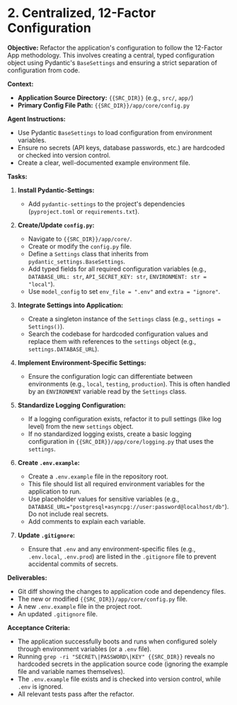 # 2. Centralized, 12-Factor Configuration

**Objective:**
Refactor the application's configuration to follow the 12-Factor App methodology. This involves creating a central, typed configuration object using Pydantic's `BaseSettings` and ensuring a strict separation of configuration from code.

**Context:**
- **Application Source Directory:** `{{SRC_DIR}}` (e.g., `src/`, `app/`)
- **Primary Config File Path:** `{{SRC_DIR}}/app/core/config.py`

**Agent Instructions:**
- Use Pydantic `BaseSettings` to load configuration from environment variables.
- Ensure no secrets (API keys, database passwords, etc.) are hardcoded or checked into version control.
- Create a clear, well-documented example environment file.

**Tasks:**

1.  **Install Pydantic-Settings:**
    -   Add `pydantic-settings` to the project's dependencies (`pyproject.toml` or `requirements.txt`).

2.  **Create/Update `config.py`:**
    -   Navigate to `{{SRC_DIR}}/app/core/`.
    -   Create or modify the `config.py` file.
    -   Define a `Settings` class that inherits from `pydantic_settings.BaseSettings`.
    -   Add typed fields for all required configuration variables (e.g., `DATABASE_URL: str`, `API_SECRET_KEY: str`, `ENVIRONMENT: str = "local"`).
    -   Use `model_config` to set `env_file = ".env"` and `extra = "ignore"`.

3.  **Integrate Settings into Application:**
    -   Create a singleton instance of the `Settings` class (e.g., `settings = Settings()`).
    -   Search the codebase for hardcoded configuration values and replace them with references to the `settings` object (e.g., `settings.DATABASE_URL`).

4.  **Implement Environment-Specific Settings:**
    -   Ensure the configuration logic can differentiate between environments (e.g., `local`, `testing`, `production`). This is often handled by an `ENVIRONMENT` variable read by the `Settings` class.

5.  **Standardize Logging Configuration:**
    -   If a logging configuration exists, refactor it to pull settings (like log level) from the new `settings` object.
    -   If no standardized logging exists, create a basic logging configuration in `{{SRC_DIR}}/app/core/logging.py` that uses the `settings`.

6.  **Create `.env.example`:**
    -   Create a `.env.example` file in the repository root.
    -   This file should list all required environment variables for the application to run.
    -   Use placeholder values for sensitive variables (e.g., `DATABASE_URL="postgresql+asyncpg://user:password@localhost/db"`). Do not include real secrets.
    -   Add comments to explain each variable.

7.  **Update `.gitignore`:**
    -   Ensure that `.env` and any environment-specific files (e.g., `.env.local`, `.env.prod`) are listed in the `.gitignore` file to prevent accidental commits of secrets.

**Deliverables:**
-   Git diff showing the changes to application code and dependency files.
-   The new or modified `{{SRC_DIR}}/app/core/config.py` file.
-   A new `.env.example` file in the project root.
-   An updated `.gitignore` file.

**Acceptance Criteria:**
-   The application successfully boots and runs when configured solely through environment variables (or a `.env` file).
-   Running `grep -ri "SECRET\|PASSWORD\|KEY" {{SRC_DIR}}` reveals no hardcoded secrets in the application source code (ignoring the example file and variable names themselves).
-   The `.env.example` file exists and is checked into version control, while `.env` is ignored.
-   All relevant tests pass after the refactor.
